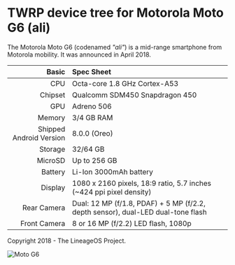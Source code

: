TWRP device tree for Motorola Moto G6 (ali)
===========================================

The Motorola Moto G6 (codenamed _"ali"_) is a mid-range smartphone from Motorola mobility.
It was announced in April 2018.

Basic   | Spec Sheet
-------:|:-------------------------
CPU     | Octa-core 1.8 GHz Cortex-A53
Chipset | Qualcomm SDM450 Snapdragon 450
GPU     | Adreno 506
Memory  | 3/4 GB RAM
Shipped Android Version | 8.0.0 (Oreo)
Storage | 32/64 GB
MicroSD | Up to 256 GB
Battery | Li-Ion 3000mAh battery
Display | 1080 x 2160 pixels, 18:9 ratio, 5.7 inches (~424 ppi pixel density)
Rear Camera  | Dual: 12 MP (f/1.8, PDAF) + 5 MP (f/2.2, depth sensor), dual-LED dual-tone flash
Front Camera  |  8 or 16 MP (f/2.2) LED flash, 1080p

Copyright 2018 - The LineageOS Project.

![Moto G6](https://cdn2.gsmarena.com/vv/pics/motorola/motorola-moto-g6-2.jpg "Moto G6")

